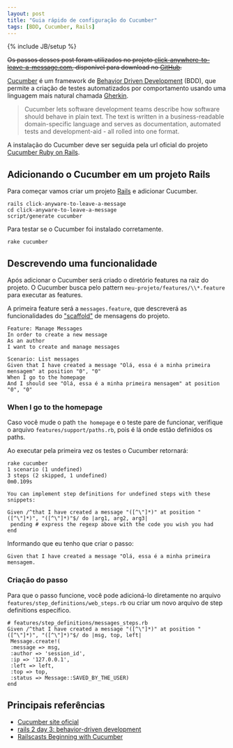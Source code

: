 ```yaml
--- 
layout: post
title: "Guia rápido de configuração do Cucumber"
tags: [BDD, Cucumber, Rails]
---
```

{% include JB/setup %}

<del>Os passos desses post foram utilizados no projeto [click-anywhere-to-leave-a-message.com](http://click-anywhere-to-leave-a-message.com), disponível para download no [GitHub](http://github.com/phstc/click-anywhere-to-leave-a-message.com).</del>
 
[Cucumber](http://cukes.info/) é um framework de [Behavior Driven Development](http://en.wikipedia.org/wiki/Behavior_Driven_Development) (BDD), que permite a criação de testes automatizados por comportamento usando uma linguagem mais natural chamada [Gherkin](https://github.com/aslakhellesoy/cucumber/wiki/Gherkin).

> Cucumber lets software development teams describe how software should behave in plain text. The text is written in a business-readable domain-specific language and serves as documentation, automated tests and development-aid - all rolled into one format.
 
A instalação do Cucumber deve ser seguida pela url oficial do projeto [Cucumber Ruby on Rails](http://wiki.github.com/aslakhellesoy/cucumber/ruby-on-rails).

## Adicionando o Cucumber em um projeto Rails

Para começar vamos criar um projeto [Rails](http://rubyonrails.org) e adicionar Cucumber.

    rails click-anyware-to-leave-a-message
    cd click-anyware-to-leave-a-message
    script/generate cucumber

Para testar se o Cucumber foi instalado corretamente.

    rake cucumber

## Descrevendo uma funcionalidade

Após adicionar o Cucumber será criado o diretório features na raiz do projeto. O Cucumber busca pelo pattern `meu-projeto/features/\\*.feature` para executar as features.

A primeira feature será a `messages.feature`, que descreverá as funcionalidades do ["scaffold"](http://en.wikipedia.org/wiki/Scaffold_%28programming%29#Scaffolding_in_Ruby_on_Rails) de mensagens do projeto.

    Feature: Manage Messages
    In order to create a new message
    As an author
    I want to create and manage messages
    
    Scenario: List messages
    Given that I have created a message "Olá, essa é a minha primeira mensagem" at position "0", "0"
    When I go to the homepage
    And I should see "Olá, essa é a minha primeira mensagem" at position "0", "0"

### When I go to the homepage

Caso você mude o path `the homepage` e o teste pare de funcionar, verifique o arquivo `features/support/paths.rb`, pois é lá onde estão definidos os paths.

Ao executar pela primeira vez os testes o Cucumber retornará:

    rake cucumber
    1 scenario (1 undefined)
    3 steps (2 skipped, 1 undefined)
    0m0.109s
    
    You can implement step definitions for undefined steps with these snippets:
    
    Given /^that I have created a message "([^\"]*)" at position "([^\"]*)", "([^\"]*)"$/ do |arg1, arg2, arg3|
     pending # express the regexp above with the code you wish you had
    end

Informando que eu tenho que criar o passo:

    Given that I have created a message "Olá, essa é a minha primeira mensagem.

### Criação do passo

Para que o passo funcione, você pode adicioná-lo diretamente no arquivo `features/step_definitions/web_steps.rb` ou criar um novo arquivo de step definitions específico.

    # features/step_definitions/messages_steps.rb
    Given /^that I have created a message "([^\"]*)" at position "([^\"]*)", "([^\"]*)"$/ do |msg, top, left|
     Message.create!(
     :message => msg,
     :author => 'session_id',
     :ip => '127.0.0.1',
     :left => left,
     :top => top,
     :status => Message::SAVED_BY_THE_USER)
    end

## Principais referências

* [Cucumber site oficial](http://cukes.info)
* [rails 2 day 3: behavior-driven development](http://www.ultrasaurus.com/sarahblog/2008/12/rails-2-day-3-behavior-driven-development/#install)
* [Railscasts Beginning with Cucumber](http://railscasts.com/episodes/155-beginning-with-cucumber)


